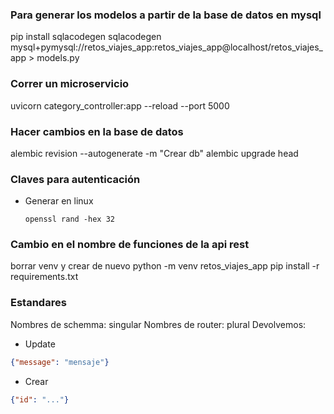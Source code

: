 ### Para generar los modelos a partir de la base de datos en mysql
pip install sqlacodegen
sqlacodegen mysql+pymysql://retos_viajes_app:retos_viajes_app@localhost/retos_viajes_app > models.py


### Correr un microservicio
uvicorn category_controller:app --reload --port 5000

### Hacer cambios en la base de datos
alembic revision --autogenerate -m "Crear db"
alembic upgrade head

### Claves para autenticación 
- Generar en linux
    ```
    openssl rand -hex 32
    ```
### Cambio en el nombre de funciones de la api rest

borrar venv y crear de nuevo
python -m venv retos_viajes_app
pip install -r requirements.txt

### Estandares
Nombres de schemma: singular
Nombres de router: plural
Devolvemos:
- Update
```json
{"message": "mensaje"}
```
- Crear
```json
{"id": "..."}
```